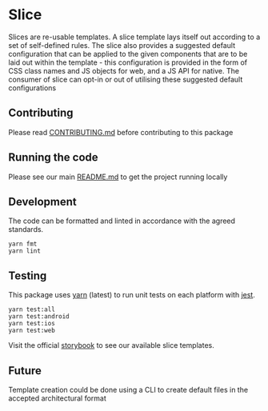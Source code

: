 # Slice

Slices are re-usable templates. A slice template lays itself out according to a
set of self-defined rules. The slice also provides a suggested default
configuration that can be applied to the given components that are to be laid
out within the template - this configuration is provided in the form of CSS
class names and JS objects for web, and a JS API for native. The consumer of slice can opt-in
or out of utilising these suggested default configurations

## Contributing

Please read [CONTRIBUTING.md](./CONTRIBUTING.md) before contributing to this
package

## Running the code

Please see our main [README.md](../README.md) to get the project running locally

## Development

The code can be formatted and linted in accordance with the agreed standards.

```
yarn fmt
yarn lint
```

## Testing

This package uses [yarn](https://yarnpkg.com) (latest) to run unit tests on each
platform with [jest](https://facebook.github.io/jest/).

```
yarn test:all
yarn test:android
yarn test:ios
yarn test:web
```

Visit the official
[storybook](http://components.thetimes.co.uk/?selectedKind=Primitives%2FSlice&selectedStory=Default%20template%20with%20one%20item&full=0&addons=1&stories=1&panelRight=0&addonPanel=storybooks%2Fstorybook-addon-knobs)
to see our available slice templates.

## Future

Template creation could be done using a CLI to create default files in the
accepted architectural format
